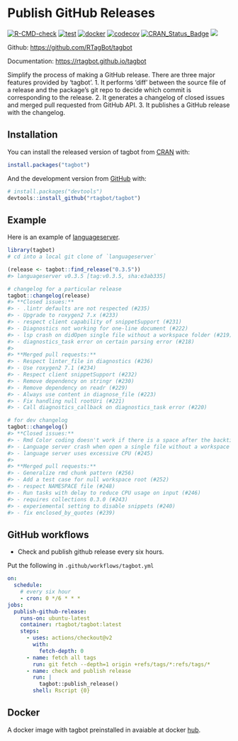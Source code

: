 <!-- README.md is generated from README.Rmd. Please edit that file -->

# Publish GitHub Releases

<!-- badges: start -->

[![R-CMD-check](https://github.com/rtagbot/tagbot/workflows/R-CMD-check/badge.svg)](https://github.com/rtagbot/tagbot/actions)
[![test](https://github.com/rtagbot/tagbot/workflows/test/badge.svg)](https://github.com/rtagbot/tagbot/actions)
[![docker](https://github.com/rtagbot/tagbot/workflows/docker/badge.svg)](https://github.com/rtagbot/tagbot/actions)
[![codecov](https://codecov.io/gh/rtagbot/tagbot/branch/master/graph/badge.svg)](https://codecov.io/gh/rtagbot/tagbot)
[![CRAN\_Status\_Badge](https://www.r-pkg.org/badges/version/tagbot)](https://cran.r-project.org/package=tagbot)
[![](https://cranlogs.r-pkg.org/badges/grand-total/tagbot)](https://cran.r-project.org/package=tagbot)
<!-- badges: end -->

Github: <https://github.com/RTagBot/tagbot>

Documentation: <https://rtagbot.github.io/tagbot>

Simplify the process of making a GitHub release. There are three major features provided by ‘tagbot’. 1. It performs ‘diff’ between the source file of a release and the package’s git repo to decide which commit is corresponding to the release. 2. It generates a changelog of closed issues and merged pull requested from GitHub API. 3. It publishes a GitHub release with the changelog.

## Installation

You can install the released version of tagbot from [CRAN](https://CRAN.R-project.org) with:

``` r
install.packages("tagbot")
```

And the development version from [GitHub](https://github.com/) with:

``` r
# install.packages("devtools")
devtools::install_github("rtagbot/tagbot")
```

## Example

Here is an example of [languageserver](https://github.com/REditorSupport/languageserver).

``` r
library(tagbot)
# cd into a local git clone of `languageserver`

(release <- tagbot::find_release("0.3.5"))
#> languageserver v0.3.5 [tag:v0.3.5, sha:e3ab335]

# changelog for a particular release
tagbot::changelog(release)
#> **Closed issues:**
#> - .lintr defaults are not respected (#235)
#> - Upgrade to roxygen2 7.x (#233)
#> - respect client capability of snippetSupport (#231)
#> - Diagnostics not working for one-line document (#222)
#> - lsp crash on didOpen single file without a workspace folder (#219)
#> - diagnostics_task error on certain parsing error (#218)
#>
#> **Merged pull requests:**
#> - Respect linter_file in diagnostics (#236)
#> - Use roxygen2 7.1 (#234)
#> - Respect client snippetSupport (#232)
#> - Remove dependency on stringr (#230)
#> - Remove dependency on readr (#229)
#> - Always use content in diagnose_file (#223)
#> - Fix handling null rootUri (#221)
#> - Call diagnostics_callback on diagnostics_task error (#220)

# for dev changelog
tagbot::changelog()
#> **Closed issues:**
#> - Rmd Color coding doesn't work if there is a space after the backticks and the bracket (#255)
#> - Language server crash when open a single file without a workspace folder (#249)
#> - language server uses excessive CPU (#245)
#>
#> **Merged pull requests:**
#> - Generalize rmd chunk pattern (#256)
#> - Add a test case for null workspace root (#252)
#> - respect NAMESPACE file (#248)
#> - Run tasks with delay to reduce CPU usage on input (#246)
#> - requires collections 0.3.0 (#243)
#> - experiemental setting to disable snippets (#240)
#> - fix enclosed_by_quotes (#239)
```

## GitHub workflows

  - Check and publish github release every six hours.

Put the following in `.github/workflows/tagbot.yml`

``` yml
on:
  schedule:
    # every six hour
    - cron: 0 */6 * * *
jobs:
  publish-github-release:
    runs-on: ubuntu-latest
    container: rtagbot/tagbot:latest
    steps:
      - uses: actions/checkout@v2
        with:
          fetch-depth: 0
      - name: fetch all tags
        run: git fetch --depth=1 origin +refs/tags/*:refs/tags/*
      - name: check and publish release
        run: |
          tagbot::publish_release()
        shell: Rscript {0}
```

## Docker

A docker image with tagbot preinstalled in avaiable at docker [hub](https://hub.docker.com/r/rtagbot/tagbot).
